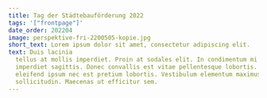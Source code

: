 ```yaml
---
title: Tag der Städtebauförderung 2022
tags: '["frontpage"]'
date_order: 202204
image: perspektive-fri-2200505-kopie.jpg
short_text: Lorem ipsum dolor sit amet, consectetur adipiscing elit. 
text: Duis lacinia
  tellus at mollis imperdiet. Proin at sodales elit. In condimentum mi vel
  imperdiet sagittis. Donec convallis est vitae pellentesque lobortis. Sed
  eleifend ipsum nec est pretium lobortis. Vestibulum elementum maximus nisl id
  sollicitudin. Maecenas ut efficitur sem.
---
```

